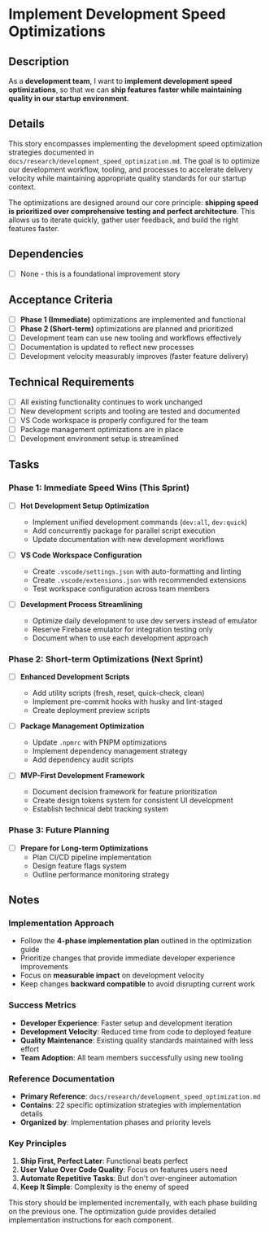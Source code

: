 # Implement Development Speed Optimizations

## Description
As a **development team**, I want to **implement development speed optimizations**, so that we can **ship features faster while maintaining quality in our startup environment**.

## Details
This story encompasses implementing the development speed optimization strategies documented in `docs/research/development_speed_optimization.md`. The goal is to optimize our development workflow, tooling, and processes to accelerate delivery velocity while maintaining appropriate quality standards for our startup context.

The optimizations are designed around our core principle: **shipping speed is prioritized over comprehensive testing and perfect architecture**. This allows us to iterate quickly, gather user feedback, and build the right features faster.

## Dependencies
- [ ] None - this is a foundational improvement story

## Acceptance Criteria
- [ ] **Phase 1 (Immediate)** optimizations are implemented and functional
- [ ] **Phase 2 (Short-term)** optimizations are planned and prioritized
- [ ] Development team can use new tooling and workflows effectively
- [ ] Documentation is updated to reflect new processes
- [ ] Development velocity measurably improves (faster feature delivery)

## Technical Requirements
- [ ] All existing functionality continues to work unchanged
- [ ] New development scripts and tooling are tested and documented
- [ ] VS Code workspace is properly configured for the team
- [ ] Package management optimizations are in place
- [ ] Development environment setup is streamlined

## Tasks

### Phase 1: Immediate Speed Wins (This Sprint)
- [ ] **Hot Development Setup Optimization**
  - Implement unified development commands (`dev:all`, `dev:quick`)
  - Add concurrently package for parallel script execution
  - Update documentation with new development workflows

- [ ] **VS Code Workspace Configuration**
  - Create `.vscode/settings.json` with auto-formatting and linting
  - Create `.vscode/extensions.json` with recommended extensions
  - Test workspace configuration across team members

- [ ] **Development Process Streamlining**
  - Optimize daily development to use dev servers instead of emulator
  - Reserve Firebase emulator for integration testing only
  - Document when to use each development approach

### Phase 2: Short-term Optimizations (Next Sprint)
- [ ] **Enhanced Development Scripts**
  - Add utility scripts (fresh, reset, quick-check, clean)
  - Implement pre-commit hooks with husky and lint-staged
  - Create deployment preview scripts

- [ ] **Package Management Optimization**
  - Update `.npmrc` with PNPM optimizations
  - Implement dependency management strategy
  - Add dependency audit scripts

- [ ] **MVP-First Development Framework**
  - Document decision framework for feature prioritization
  - Create design tokens system for consistent UI development
  - Establish technical debt tracking system

### Phase 3: Future Planning
- [ ] **Prepare for Long-term Optimizations**
  - Plan CI/CD pipeline implementation
  - Design feature flags system
  - Outline performance monitoring strategy

## Notes

### Implementation Approach
- Follow the **4-phase implementation plan** outlined in the optimization guide
- Prioritize changes that provide immediate developer experience improvements
- Focus on **measurable impact** on development velocity
- Keep changes **backward compatible** to avoid disrupting current work

### Success Metrics
- **Developer Experience**: Faster setup and development iteration
- **Development Velocity**: Reduced time from code to deployed feature
- **Quality Maintenance**: Existing quality standards maintained with less effort
- **Team Adoption**: All team members successfully using new tooling

### Reference Documentation
- **Primary Reference**: `docs/research/development_speed_optimization.md`
- **Contains**: 22 specific optimization strategies with implementation details
- **Organized by**: Implementation phases and priority levels

### Key Principles
1. **Ship First, Perfect Later**: Functional beats perfect
2. **User Value Over Code Quality**: Focus on features users need
3. **Automate Repetitive Tasks**: But don't over-engineer automation
4. **Keep It Simple**: Complexity is the enemy of speed

This story should be implemented incrementally, with each phase building on the previous one. The optimization guide provides detailed implementation instructions for each component. 